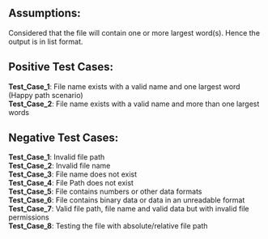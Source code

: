 Assumptions:
------------
Considered that the file will contain one or more largest word(s). Hence the output is in list format.

Positive Test Cases:
--------------------
**Test_Case_1**: File name exists with a valid name and one largest word (Happy path scenario)  
**Test_Case_2**: File name exists with a valid name and more than one largest words  

Negative Test Cases:
---------------------
**Test_Case_1**: Invalid file path  
**Test_Case_2**: Invalid file name  
**Test_Case_3**: File name does not exist  
**Test_Case_4**: File Path does not exist  
**Test_Case_5**: File contains numbers or other data formats  
**Test_Case_6**: File contains binary data or data in an unreadable format  
**Test_Case_7**: Valid file path, file name and valid data but with invalid file permissions  
**Test_Case_8**: Testing the file with absolute/relative file path  